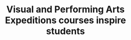 ---
title: Visual and Performing Arts Expeditions courses inspire students
authors:
- Yasmeen Ali
- Aurylina Nguyen
tags:
- Community
---